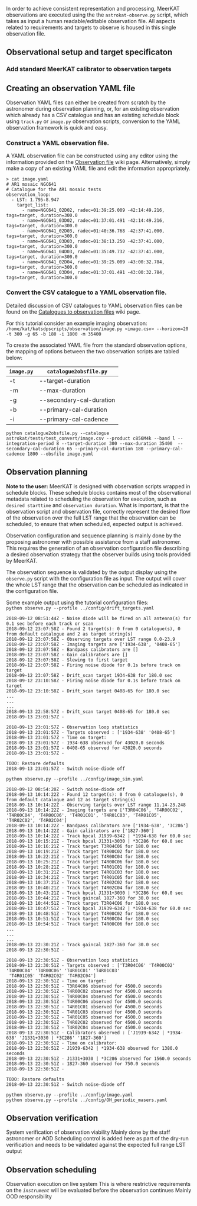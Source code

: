 In order to achieve consistent representation and processing, MeerKAT observations are executed using the the `astrokat-observe.py` script, which takes as input a human readable/editable observation file. All aspects related to requirements and targets to observe is housed in this single observation file.


## Observational setup and target specificaton

### Add standard MeerKAT calibrator to observation targets



## Creating an observation YAML file
Observation YAML files can either be created from scratch by the astronomer during observation planning, or, for an existing observation which already has a CSV catalogue and has an existing schedule block using `track.py` or `image.py` observation scripts, conversion to the YAML observation framework is quick and easy.


### Construct a YAML observation file.
A YAML observation file can be constructed using any editor using the information provided on the [Observation file](https://github.com/ska-sa/astrokat/wiki/Observation-file) wiki page.
Alternatively, simply make a copy of an existing YAML file and edit the information appropriately.
```
> cat image.yaml
# AR1 mosaic NGC641
# Catalogue for the AR1 mosaic tests
observation_loop:
  - LST: 1.795-8.947
    target_list:
      - name=NGC641_02D02, radec=01:39:25.009 -42:14:49.216, tags=target, duration=300.0
      - name=NGC641_03D02, radec=01:37:01.491 -42:14:49.216, tags=target, duration=300.0
      - name=NGC641_02D03, radec=01:40:36.768 -42:37:41.000, tags=target, duration=300.0
      - name=NGC641_03D03, radec=01:38:13.250 -42:37:41.000, tags=target, duration=300.0
      - name=NGC641_04D03, radec=01:35:49.732 -42:37:41.000, tags=target, duration=300.0
      - name=NGC641_02D04, radec=01:39:25.009 -43:00:32.784, tags=target, duration=300.0
      - name=NGC641_03D04, radec=01:37:01.491 -43:00:32.784, tags=target, duration=300.0
``` 




### Convert the CSV catalogue to a YAML observation file.
Detailed discussion of CSV catalogues to YAML observation files can be found on the [Catalogues to observation files](https://github.com/ska-sa/astrokat/wiki/Catalogues-to-observation-files) wiki page.

For this tutorial consider an example imaging observation:   
`
/home/kat/katsdpscripts/observation/image.py <image.csv> --horizon=20 -t 300 -g 65 -b 180 -i 1800 -m 35400
`

To create the associated YAML file from the standard observation options, the mapping of options between the two observation scripts are tabled below:

| `image.py` | `catalogue2obsfile.py` |
| --- | --- |
| -t | --target-duration |
| -m | --max-duration |
| -g | --secondary-cal-duration |
| -b | --primary-cal-duration |
| -i | --primary-cal-cadence |

`
python catalogue2obsfile.py --catalogue astrokat/tests/test_convert/image.csv --product c856M4k --band l --integration-period 8 --target-duration 300 --max-duration 35400  --secondary-cal-duration 65 --primary-cal-duration 180 --primary-cal-cadence 1800 --obsfile image.yaml
`


## Observation planning
**Note to the user:** MeerKAT is designed with observation scripts wrapped in schedule blocks. These schedule blocks contains most of the observational metadata related to scheduling the observation for execution, such as `desired starttime` and `observation duration`. What is important, is that the observation script and observation file, correctly represent the desired flow of the observation over the full LST range that the observation can be scheduled, to ensure that when scheduled, expected output is achieved.


Observation configuration and sequence planning is mainly done by the proposing astronomer with possible assistance from a staff astronomer. This requires the generation of an observation configuration file describing a desired observation strategy that the observer builds using tools provided by MeerKAT.

The observation sequence is validated by the output display using the `observe.py` script with the configuration file as input. The output will cover the whole LST range that the observation can be scheduled as indicated in the configuration file.

Some example output using the tutorial configuration files:   
`python observe.py --profile ../config/drift_targets.yaml`
```
2018-09-12 08:51:44Z - Noise diode will be fired on all antenna(s) for 0.1 sec before each track or scan
2018-09-12 23:07:58Z - Found 2 target(s): 0 from 0 catalogue(s), 0 from default catalogue and 2 as target string(s)
2018-09-12 23:07:58Z - Observing targets over LST range 0.0-23.9
2018-09-12 23:07:58Z - Imaging targets are ['1934-638', '0408-65']
2018-09-12 23:07:58Z - Bandpass calibrators are []
2018-09-12 23:07:58Z - Gain calibrators are []
2018-09-12 23:07:58Z - Slewing to first target
2018-09-12 23:07:58Z - Firing noise diode for 0.1s before track on target
2018-09-12 23:07:58Z - Drift_scan target 1934-638 for 180.0 sec
2018-09-12 23:10:58Z - Firing noise diode for 0.1s before track on target
2018-09-12 23:10:58Z - Drift_scan target 0408-65 for 180.0 sec
...
...
...
2018-09-13 22:58:57Z - Drift_scan target 0408-65 for 180.0 sec
2018-09-13 23:01:57Z -

2018-09-13 23:01:57Z - Observation loop statistics
2018-09-13 23:01:57Z - Targets observed : ['1934-638' '0408-65']
2018-09-13 23:01:57Z - Time on target:
2018-09-13 23:01:57Z - 1934-638 observed for 43020.0 seconds
2018-09-13 23:01:57Z - 0408-65 observed for 43020.0 seconds
2018-09-13 23:01:57Z -

TODO: Restore defaults
2018-09-13 23:01:57Z - Switch noise-diode off
```

`python observe.py --profile ../config/image_sim.yaml`
```
2018-09-12 08:54:20Z - Switch noise-diode off
2018-09-13 10:14:22Z - Found 12 target(s): 0 from 0 catalogue(s), 0 from default catalogue and 12 as target string(s)
2018-09-13 10:14:22Z - Observing targets over LST range 11.14-23.248
2018-09-13 10:14:22Z - Imaging targets are ['T3R04C06', 'T4R00C02', 'T4R00C04', 'T4R00C06', 'T4R01C01', 'T4R01C03', 'T4R01C05', 'T4R02C02', 'T4R02C04']
2018-09-13 10:14:22Z - Bandpass calibrators are ['1934-638', '3C286']
2018-09-13 10:14:22Z - Gain calibrators are ['1827-360']
2018-09-13 10:14:22Z - Track bpcal J1939-6342 | *1934-638 for 60.0 sec
2018-09-13 10:15:21Z - Track bpcal J1331+3030 | *3C286 for 60.0 sec
2018-09-13 10:16:21Z - Track target T3R04C06 for 180.0 sec
2018-09-13 10:19:21Z - Track target T4R00C02 for 180.0 sec
2018-09-13 10:22:21Z - Track target T4R00C04 for 180.0 sec
2018-09-13 10:25:21Z - Track target T4R00C06 for 180.0 sec
2018-09-13 10:28:21Z - Track target T4R01C01 for 180.0 sec
2018-09-13 10:31:21Z - Track target T4R01C03 for 180.0 sec
2018-09-13 10:34:21Z - Track target T4R01C05 for 180.0 sec
2018-09-13 10:37:21Z - Track target T4R02C02 for 180.0 sec
2018-09-13 10:40:21Z - Track target T4R02C04 for 180.0 sec
2018-09-13 10:43:21Z - Track bpcal J1331+3030 | *3C286 for 60.0 sec
2018-09-13 10:44:21Z - Track gaincal 1827-360 for 30.0 sec
2018-09-13 10:44:51Z - Track target T3R04C06 for 180.0 sec
2018-09-13 10:47:51Z - Track bpcal J1939-6342 | *1934-638 for 60.0 sec
2018-09-13 10:48:51Z - Track target T4R00C02 for 180.0 sec
2018-09-13 10:51:51Z - Track target T4R00C04 for 180.0 sec
2018-09-13 10:54:51Z - Track target T4R00C06 for 180.0 sec
...
...
...
2018-09-13 22:30:21Z - Track gaincal 1827-360 for 30.0 sec
2018-09-13 22:30:51Z -

2018-09-13 22:30:51Z - Observation loop statistics
2018-09-13 22:30:51Z - Targets observed : ['T3R04C06' 'T4R00C02' 'T4R00C04' 'T4R00C06' 'T4R01C01' 'T4R01C03'
 'T4R01C05' 'T4R02C02' 'T4R02C04']
2018-09-13 22:30:51Z - Time on target:
2018-09-13 22:30:51Z - T3R04C06 observed for 4500.0 seconds
2018-09-13 22:30:51Z - T4R00C02 observed for 4500.0 seconds
2018-09-13 22:30:51Z - T4R00C04 observed for 4500.0 seconds
2018-09-13 22:30:51Z - T4R00C06 observed for 4500.0 seconds
2018-09-13 22:30:51Z - T4R01C01 observed for 4500.0 seconds
2018-09-13 22:30:51Z - T4R01C03 observed for 4500.0 seconds
2018-09-13 22:30:51Z - T4R01C05 observed for 4500.0 seconds
2018-09-13 22:30:51Z - T4R02C02 observed for 4500.0 seconds
2018-09-13 22:30:51Z - T4R02C04 observed for 4500.0 seconds
2018-09-13 22:30:51Z - Calibrators observed : ['J1939-6342 | *1934-638' 'J1331+3030 | *3C286' '1827-360']
2018-09-13 22:30:51Z - Time on calibrator:
2018-09-13 22:30:51Z - J1939-6342 | *1934-638 observed for 1380.0 seconds
2018-09-13 22:30:51Z - J1331+3030 | *3C286 observed for 1560.0 seconds
2018-09-13 22:30:51Z - 1827-360 observed for 750.0 seconds
2018-09-13 22:30:51Z -

TODO: Restore defaults
2018-09-13 22:30:51Z - Switch noise-diode off
```

`python observe.py --profile ../config/image.yaml`   
`python observe.py --profile ../config/OH_periodic_masers.yaml`


## Observation verification
System verification of observation viability
Mainly done by the staff astronomer or AOD
Scheduling control is added here as part of the dry-run verification and needs to be validated against the expected full range LST output

## Observation scheduling
Observation execution on live system
This is where restrictive requirements on the _`instrument`_ will be evaluated before the observation continues
Mainly OOD responsibility